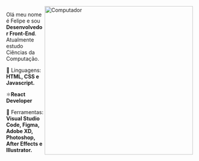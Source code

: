<img src="https://raw.githubusercontent.com/MicaelliMedeiros/micaellimedeiros/master/image/computer-illustration.png" min-width="400px" max-width="400px" width="400px" align="right" alt="Computador">

<p align="left"> 
  Olá meu nome é Felipe e sou <strong>Desenvolvedor Front-End</strong>.<br>
  Atualmente estudo Ciências da Computação.
</p>

<p align="left">
  🦄 Linguagens: <strong>HTML, CSS e Javascript.</strong>
</p>

<p align="left">
  ⚛️<strong>React Developer</strong>
</p>

<p align="left">
  💼 Ferramentas: <strong>Visual Studio Code, Figma, Adobe XD, Photoshop, After Effects e Illustrator.</strong>
</p>


</p>  
